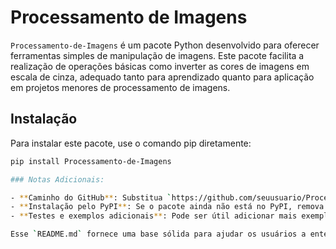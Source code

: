 # Processamento de Imagens

`Processamento-de-Imagens` é um pacote Python desenvolvido para oferecer ferramentas simples de manipulação de imagens. Este pacote facilita a realização de operações básicas como inverter as cores de imagens em escala de cinza, adequado tanto para aprendizado quanto para aplicação em projetos menores de processamento de imagens.

## Instalação

Para instalar este pacote, use o comando pip diretamente:

```bash
pip install Processamento-de-Imagens

### Notas Adicionais:

- **Caminho do GitHub**: Substitua `https://github.com/seuusuario/Processamento-de-Imagens.git` pelo URL real do seu repositório no GitHub.
- **Instalação pelo PyPI**: Se o pacote ainda não está no PyPI, remova essa parte ou atualize quando o pacote estiver disponível.
- **Testes e exemplos adicionais**: Pode ser útil adicionar mais exemplos de uso e até uma seção para executar testes, se aplicável.

Esse `README.md` fornece uma base sólida para ajudar os usuários a entenderem rapidamente como instalar e começar a usar o pacote `Processamento-de-Imagens`.
